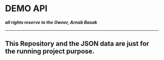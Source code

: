 # DEMO API
#### ***all rights reserve to the Owner, Arnab Basak***
---


## This Repository and the JSON data are just for the running project purpose.
